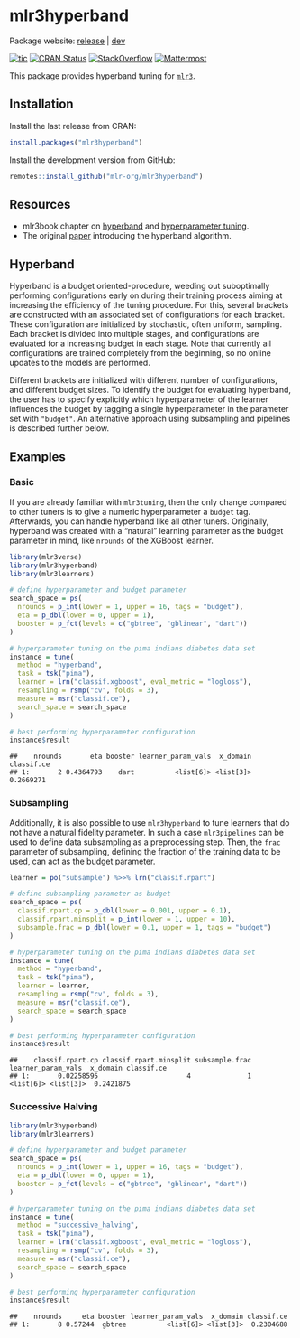 
# mlr3hyperband

Package website: [release](https://mlr3hyperband.mlr-org.com/) |
[dev](https://mlr3hyperband.mlr-org.com/dev/)

<!-- badges: start -->

[![tic](https://github.com/mlr-org/mlr3hyperband/workflows/tic/badge.svg?branch=main)](https://github.com/mlr-org/mlr3hyperband/actions)
[![CRAN
Status](https://www.r-pkg.org/badges/version-ago/mlr3hyperband)](https://cran.r-project.org/package=mlr3hyperband)
[![StackOverflow](https://img.shields.io/badge/stackoverflow-mlr3-orange.svg)](https://stackoverflow.com/questions/tagged/mlr3)
[![Mattermost](https://img.shields.io/badge/chat-mattermost-orange.svg)](https://lmmisld-lmu-stats-slds.srv.mwn.de/mlr_invite/)
<!-- badges: end -->

This package provides hyperband tuning for
[`mlr3`](https://mlr3.mlr-org.com).

## Installation

Install the last release from CRAN:

``` r
install.packages("mlr3hyperband")
```

Install the development version from GitHub:

``` r
remotes::install_github("mlr-org/mlr3hyperband")
```

## Resources

  - mlr3book chapter on
    [hyperband](https://mlr3book.mlr-org.com/optimization.html#hyperband)
    and [hyperparameter
    tuning](https://mlr3book.mlr-org.com/optimization.html#tuning).
  - The original [paper](https://arxiv.org/abs/1603.06560) introducing
    the hyperband algorithm.

## Hyperband

Hyperband is a budget oriented-procedure, weeding out suboptimally
performing configurations early on during their training process aiming
at increasing the efficiency of the tuning procedure. For this, several
brackets are constructed with an associated set of configurations for
each bracket. These configuration are initialized by stochastic, often
uniform, sampling. Each bracket is divided into multiple stages, and
configurations are evaluated for a increasing budget in each stage. Note
that currently all configurations are trained completely from the
beginning, so no online updates to the models are performed.

Different brackets are initialized with different number of
configurations, and different budget sizes. To identify the budget for
evaluating hyperband, the user has to specify explicitly which
hyperparameter of the learner influences the budget by tagging a single
hyperparameter in the parameter set with `"budget"`. An alternative
approach using subsampling and pipelines is described further below.

## Examples

### Basic

If you are already familiar with `mlr3tuning`, then the only change
compared to other tuners is to give a numeric hyperparameter a `budget`
tag. Afterwards, you can handle hyperband like all other tuners.
Originally, hyperband was created with a “natural” learning parameter as
the budget parameter in mind, like `nrounds` of the XGBoost learner.

``` r
library(mlr3verse)
library(mlr3hyperband)
library(mlr3learners)

# define hyperparameter and budget parameter
search_space = ps(
  nrounds = p_int(lower = 1, upper = 16, tags = "budget"),
  eta = p_dbl(lower = 0, upper = 1),
  booster = p_fct(levels = c("gbtree", "gblinear", "dart"))
)

# hyperparameter tuning on the pima indians diabetes data set
instance = tune(
  method = "hyperband",
  task = tsk("pima"),
  learner = lrn("classif.xgboost", eval_metric = "logloss"),
  resampling = rsmp("cv", folds = 3),
  measure = msr("classif.ce"),
  search_space = search_space
)

# best performing hyperparameter configuration
instance$result
```

    ##    nrounds       eta booster learner_param_vals  x_domain classif.ce
    ## 1:       2 0.4364793    dart          <list[6]> <list[3]>  0.2669271

### Subsampling

Additionally, it is also possible to use `mlr3hyperband` to tune
learners that do not have a natural fidelity parameter. In such a case
`mlr3pipelines` can be used to define data subsampling as a
preprocessing step. Then, the `frac` parameter of subsampling, defining
the fraction of the training data to be used, can act as the budget
parameter.

``` r
learner = po("subsample") %>>% lrn("classif.rpart")

# define subsampling parameter as budget
search_space = ps(
  classif.rpart.cp = p_dbl(lower = 0.001, upper = 0.1),
  classif.rpart.minsplit = p_int(lower = 1, upper = 10),
  subsample.frac = p_dbl(lower = 0.1, upper = 1, tags = "budget")
)

# hyperparameter tuning on the pima indians diabetes data set
instance = tune(
  method = "hyperband",
  task = tsk("pima"),
  learner = learner,
  resampling = rsmp("cv", folds = 3),
  measure = msr("classif.ce"),
  search_space = search_space
)

# best performing hyperparameter configuration
instance$result
```

    ##    classif.rpart.cp classif.rpart.minsplit subsample.frac learner_param_vals  x_domain classif.ce
    ## 1:       0.02258595                      4              1          <list[6]> <list[3]>  0.2421875

### Successive Halving

``` r
library(mlr3hyperband)
library(mlr3learners)

# define hyperparameter and budget parameter
search_space = ps(
  nrounds = p_int(lower = 1, upper = 16, tags = "budget"),
  eta = p_dbl(lower = 0, upper = 1),
  booster = p_fct(levels = c("gbtree", "gblinear", "dart"))
)

# hyperparameter tuning on the pima indians diabetes data set
instance = tune(
  method = "successive_halving",
  task = tsk("pima"),
  learner = lrn("classif.xgboost", eval_metric = "logloss"),
  resampling = rsmp("cv", folds = 3),
  measure = msr("classif.ce"),
  search_space = search_space
)

# best performing hyperparameter configuration
instance$result
```

    ##    nrounds     eta booster learner_param_vals  x_domain classif.ce
    ## 1:       8 0.57244  gbtree          <list[6]> <list[3]>  0.2304688
